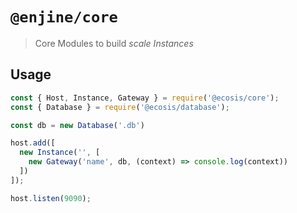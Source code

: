 # `@enjine/core`

> Core Modules to build *scale Instances*

## Usage

```js
const { Host, Instance, Gateway } = require('@ecosis/core');
const { Database } = require('@ecosis/database');

const db = new Database('.db')

host.add([
  new Instance('', [
    new Gateway('name', db, (context) => console.log(context))
  ])
]);

host.listen(9090);
```
